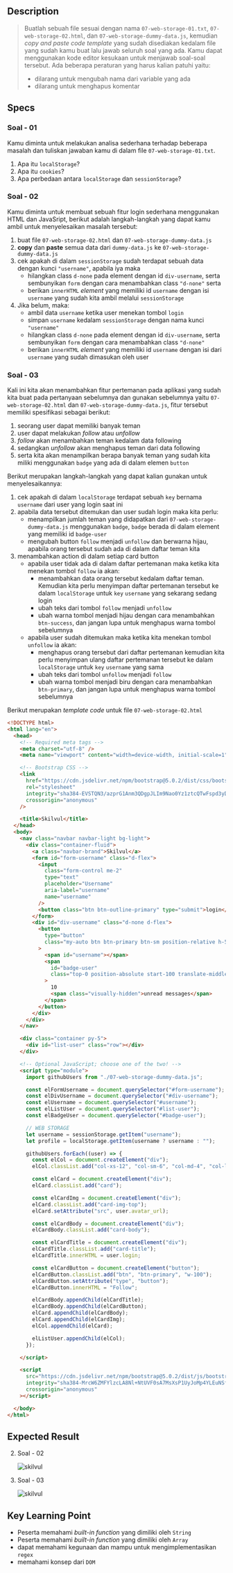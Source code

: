## Description
> Buatlah sebuah file sesuai dengan nama `07-web-storage-01.txt`, `07-web-storage-02.html`, dan `07-web-storage-dummy-data.js`, kemudian *copy and paste code template* yang sudah disediakan kedalam file yang sudah kamu buat lalu jawab seluruh soal yang ada. Kamu dapat menggunakan kode editor kesukaan untuk menjawab soal-soal tersebut. Ada beberapa peraturan yang harus kalian patuhi yaitu:
> - dilarang untuk mengubah nama dari variable yang ada
> - dilarang untuk menghapus komentar

## Specs

### Soal - 01
Kamu diminta untuk melakukan analisa sederhana terhadap beberapa masalah dan tuliskan jawaban kamu di dalam file `07-web-storage-01.txt`.
1. Apa itu `localStorage`?
2. Apa itu `cookies`?
3. Apa perbedaan antara `localStorage` dan `sessionStorage`?

### Soal - 02
Kamu diminta untuk membuat sebuah fitur login sederhana menggunakan HTML dan JavaSript, berikut adalah langkah-langkah yang dapat kamu ambil untuk menyelesaikan masalah tersebut:
1. buat file `07-web-storage-02.html` dan  `07-web-storage-dummy-data.js`
2. **copy** dan **paste** semua data dari `dummy-data.js` ke   `07-web-storage-dummy-data.js`
3. cek apakah di dalam `sessionStorage` sudah terdapat sebuah data dengan kunci `"username"`, apabila iya maka
   - hilangkan class `d-none` pada element dengan id `div-username`, serta sembunyikan `form` dengan cara menambahkan class `"d-none"` serta
   - berikan `innerHTML` *element* yang memiliki id `username` dengan isi `username` yang sudah kita ambil melalui `sessionStorage`
4. Jika belum, maka: 
    - ambil data `username` ketika user menekan tombol `login`
    - simpan `username` kedalam `sessionStorage` dengan nama kunci `"username"`
    - hilangkan class `d-none` pada element dengan id `div-username`, serta sembunyikan `form` dengan cara menambahkan class `"d-none"`
    - berikan `innerHTML` *element* yang memiliki id `username` dengan isi dari `username` yang sudah dimasukan oleh user

### Soal - 03
Kali ini kita akan menambahkan fitur pertemanan pada aplikasi yang sudah kita buat pada pertanyaan sebelumnya dan gunakan sebelumnya yaitu `07-web-storage-02.html` dan `07-web-storage-dummy-data.js`, fitur tersebut memiliki spesifikasi sebagai berikut:
1. seorang user dapat memiliki banyak teman
2. user dapat melakukan *follow* atau *unfollow*
3. *follow* akan menambahkan teman kedalam data following
4. sedangkan *unfollow* akan menghapus teman dari data following 
5. serta kita akan menampilkan berapa banyak teman yang sudah kita miliki menggunakan `badge` yang ada di dalam elemen `button`

Berikut merupakan langkah-langkah yang dapat kalian gunakan untuk menyelesaikannya:
1. cek apakah di dalam `localStorage` terdapat sebuah `key` bernama `username` dari user yang login saat ini
2. apabila data tersebut ditemukan dan user sudah login maka kita perlu:
   - menampilkan jumlah teman yang didapatkan dari  `07-web-storage-dummy-data.js` menggunakan `badge`, `badge` berada di dalam element yang memiliki id `badge-user`
   - mengubah button `follow` menjadi `unfollow` dan berwarna hijau, apabila orang tersebut sudah ada di dalam daftar teman kita
3. menambahkan action di dalam setiap card button
   - apabila user tidak ada di dalam daftar pertemanan maka ketika kita menekan tombol `follow` ia akan:
     - menambahkan data orang tersebut kedalam daftar teman. Kemudian kita perlu menyimpan daftar pertemanan tersebut ke dalam `localStorage` untuk `key` `username` yang sekarang sedang login
     - ubah teks dari tombol `follow` menjadi `unfollow`
     - ubah warna tombol menjadi hijau dengan cara menambahkan `btn-success`, dan jangan lupa untuk menghapus warna tombol sebelumnya
   - apabila user sudah ditemukan maka ketika kita menekan tombol `unfollow` ia akan:
     - menghapus orang tersebut dari daftar pertemanan kemudian kita perlu menyimpan ulang daftar pertemanan tersebut ke dalam `localStorage` untuk `key` `username` yang sama
     - ubah teks dari tombol `unfollow` menjadi `follow`
     - ubah warna tombol menjadi biru dengan cara menambahkan `btn-primary`, dan jangan lupa untuk menghapus warna tombol sebelumnya

Berikut merupakan *template code* untuk file `07-web-storage-02.html` 
```HTML
<!DOCTYPE html>
<html lang="en">
  <head>
    <!-- Required meta tags -->
    <meta charset="utf-8" />
    <meta name="viewport" content="width=device-width, initial-scale=1" />

    <!-- Bootstrap CSS -->
    <link
      href="https://cdn.jsdelivr.net/npm/bootstrap@5.0.2/dist/css/bootstrap.min.css"
      rel="stylesheet"
      integrity="sha384-EVSTQN3/azprG1Anm3QDgpJLIm9Nao0Yz1ztcQTwFspd3yD65VohhpuuCOmLASjC"
      crossorigin="anonymous"
    />

    <title>Skilvul</title>
  </head>
  <body>
    <nav class="navbar navbar-light bg-light">
      <div class="container-fluid">
        <a class="navbar-brand">Skilvul</a>
        <form id="form-username" class="d-flex">
          <input
            class="form-control me-2"
            type="text"
            placeholder="Username"
            aria-label="username"
            name="username"
          />
          <button class="btn btn-outline-primary" type="submit">login</button>
        </form>
        <div id="div-username" class="d-none d-flex">
          <button
            type="button"
            class="my-auto btn btn-primary btn-sm position-relative h-50"
          >
            <span id="username"></span>
            <span
              id="badge-user"
              class="top-0 position-absolute start-100 translate-middle badge rounded-pill bg-danger d-none"
            >
              10
              <span class="visually-hidden">unread messages</span>
            </span>
          </button>
        </div>
      </div>
    </nav>

    <div class="container py-5">
      <div id="list-user" class="row"></div>
    </div>

    <!-- Optional JavaScript; choose one of the two! -->
    <script type="module">
      import githubUsers from "./07-web-storage-dummy-data.js";

      const elFormUsername = document.querySelector("#form-username");
      const elDivUsername = document.querySelector("#div-username");
      const elUsername = document.querySelector("#username");
      const elListUser = document.querySelector("#list-user");
      const elBadgeUser = document.querySelector("#badge-user");

      // WEB STORAGE
      let username = sessionStorage.getItem("username");
      let profile = localStorage.getItem(username ? username : "");

      githubUsers.forEach((user) => {
        const elCol = document.createElement("div");
        elCol.classList.add("col-xs-12", "col-sm-6", "col-md-4", "col-lg-3");

        const elCard = document.createElement("div");
        elCard.classList.add("card");

        const elCardImg = document.createElement("div");
        elCard.classList.add("card-img-top");
        elCard.setAttribute("src", user.avatar_url);

        const elCardBody = document.createElement("div");
        elCardBody.classList.add("card-body");

        const elCardTitle = document.createElement("div");
        elCardTitle.classList.add("card-title");
        elCardTitle.innerHTML = user.login;

        const elCardButton = document.createElement("button");
        elCardButton.classList.add("btn", "btn-primary", "w-100");
        elCardButton.setAttribute("type", "button");
        elCardButton.innerHTML = "Follow";

        elCardBody.appendChild(elCardTitle);
        elCardBody.appendChild(elCardButton);
        elCard.appendChild(elCardBody);
        elCard.appendChild(elCardImg);
        elCol.appendChild(elCard);

        elListUser.appendChild(elCol);
      });

    </script>

    <script
      src="https://cdn.jsdelivr.net/npm/bootstrap@5.0.2/dist/js/bootstrap.bundle.min.js"
      integrity="sha384-MrcW6ZMFYlzcLA8Nl+NtUVF0sA7MsXsP1UyJoMp4YLEuNSfAP+JcXn/tWtIaxVXM"
      crossorigin="anonymous"
    ></script>

  </body>
</html>

```

## Expected Result

2. Soal - 02

   ![skilvul](https://skilvul-prod-01.s3.ap-southeast-1.amazonaws.com/lesson/full-stack-assignment/web-storage-01.gif)
3. Soal - 03

   ![skilvul](https://skilvul-prod-01.s3.ap-southeast-1.amazonaws.com/lesson/full-stack-assignment/web-storage-02.gif)

## Key Learning Point
- Peserta memahami *built-in function* yang dimiliki oleh `String`
- Peserta memahami *built-in function* yang dimiliki oleh `Array`
- dapat memahami kegunaan dan mampu untuk mengimplementasikan `regex`
- memahami konsep dari `DOM`